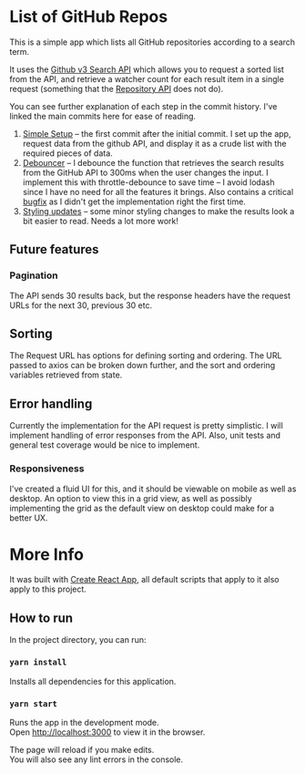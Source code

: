 # List of GitHub Repos

This is a simple app which lists all GitHub repositories according to a search term.

It uses the [Github v3 Search API](https://developer.github.com/v3/search/#search-repositories) which allows you to request a sorted list from the API, and retrieve a watcher count for each result item in a single request (something that the [Repository API](https://developer.github.com/v3/repos/) does not do).

You can see further explanation of each step in the commit history. I've linked the main commits here for ease of reading.

1. [Simple Setup]() – the first commit after the initial commit. I set up the app, request data from the github API, and display it as a crude list with the required pieces of data.
2. [Debouncer]() – I debounce the function that retrieves the search results from the GitHub API to 300ms when the user changes the input. I implement this with throttle-debounce to save time – I avoid lodash since I have no need for all the features it brings. Also contains a critical [bugfix]() as I didn't get the implementation right the first time.
3. [Styling updates]() – some minor styling changes to make the results look a bit easier to read. Needs a lot more work!

## Future features
### Pagination
The API sends 30 results back, but the response headers have the request URLs for the next 30, previous 30 etc.

## Sorting
The Request URL has options for defining sorting and ordering. The URL passed to axios can be broken down further, and the sort and ordering variables retrieved from state.

## Error handling
Currently the implementation for the API request is pretty simplistic. I will implement handling of error responses from the API. Also, unit tests and general test coverage would be nice to implement.

### Responsiveness
I've created a fluid UI for this, and it should be viewable on mobile as well as desktop. An option to view this in a grid view, as well as possibly implementing the grid as the default view on desktop could make for a better UX.

# More Info

It was built with [Create React App](https://github.com/facebook/create-react-app), all default scripts that apply to it also apply to this project.

## How to run

In the project directory, you can run:

### `yarn install`

Installs all dependencies for this application. 

### `yarn start`

Runs the app in the development mode.<br />
Open [http://localhost:3000](http://localhost:3000) to view it in the browser.

The page will reload if you make edits.<br />
You will also see any lint errors in the console.
